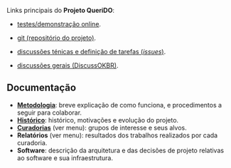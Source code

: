 
Links principais do **Projeto QueriDO**:

* [testes/demonstração online](https://okfn-brasil.github.io/queriDO/).

* [git (repositório do projeto)](https://github.com/okfn-brasil/queriDO).

* [discussões ténicas e definição de tarefas (*issues*)](https://github.com/okfn-brasil/queriDO/issues).

* [discussões gerais (DiscussOKBR)](https://discuss.okfn.org/c/local-groups/okbr).

## Documentação

* [**Metodologia**](metodologia.md): breve explicação de como funciona,  e procedimentos a seguir para colaborar.
* [**Histórico**](historico.md): histórico, motivações e evolução do projeto.
* [**Curadorias**](curadorias.md) (ver menu): grupos de interesse e seus alvos.
* **Relatórios** (ver menu): resultados dos trabalhos realizados por cada curadoria.
* **Software**: descrição da arquitetura e das decisões de projeto relativas ao software e sua infraestrutura.
